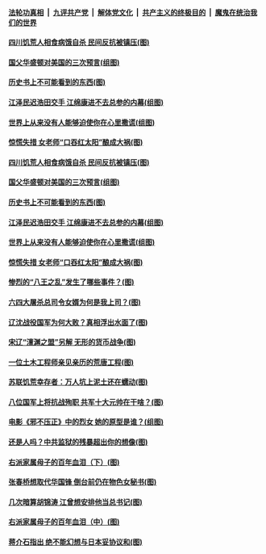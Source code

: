 

####  [法轮功真相](../../../../basic/blob/master/README.md?t=03051802) &nbsp;|&nbsp; [九评共产党](../../../../9ping.md/blob/master/README.md?t=03051802) &nbsp;|&nbsp; [解体党文化](../../../../jtdwh.md/blob/master/README.md?t=03051802)  &nbsp;|&nbsp; [共产主义的终极目的](../../../../gczydzjmd.md/blob/master/README.md?t=03051802) &nbsp;|&nbsp; [魔鬼在统治我们的世界](../../../../mgztzwmdsj.md/blob/master/README.md?t=03051802) 

#### [四川饥荒人相食病饿自杀 民间反抗被镇压(图)](../pages/p6/964389.md?t=03051802) 

#### [国父华盛顿对美国的三次预言(组图)](../pages/p6/964036.md?t=03051802) 

#### [历史书上不可能看到的东西(图)](../pages/p6/964449.md?t=03051802) 

#### [江泽民迟浩田交手 江绵康进不去总参的内幕(组图)](../pages/p6/963937.md?t=03051802) 

#### [世界上从来没有人能够迫使你在心里撒谎(组图)](../pages/p6/963996.md?t=03051802) 

#### [惊慌失措 女老师“口吞红太阳”酿成大祸(图)](../pages/p6/963843.md?t=03051802) 

#### [四川饥荒人相食病饿自杀 民间反抗被镇压(图)](../pages/p6/964389.md?t=03051802) 

#### [国父华盛顿对美国的三次预言(组图)](../pages/p6/964036.md?t=03051802) 

#### [历史书上不可能看到的东西(图)](../pages/p6/964449.md?t=03051802) 

#### [江泽民迟浩田交手 江绵康进不去总参的内幕(组图)](../pages/p6/963937.md?t=03051802) 

#### [世界上从来没有人能够迫使你在心里撒谎(组图)](../pages/p6/963996.md?t=03051802) 

#### [惊慌失措 女老师“口吞红太阳”酿成大祸(图)](../pages/p6/963843.md?t=03051802) 

#### [惨烈的“八王之乱”发生了哪些事件？(图)](../pages/p6/963837.md?t=03051802) 

#### [六四大屠杀总司令女婿为何是我上司？(图)](../pages/p6/963450.md?t=03051802) 

#### [辽沈战役国军为何大败？真相浮出水面了(图)](../pages/p6/963832.md?t=03051802) 

#### [宋辽“澶渊之盟”另解 无形的货币战争(图)](../pages/p6/963938.md?t=03051802) 

#### [一位土木工程师亲见亲历的荒唐工程(图)](../pages/p6/961631.md?t=03051802) 

#### [苏联饥荒幸存者：万人坑上泥土还在蠕动(图)](../pages/p6/963590.md?t=03051802) 

#### [八位国军上将抗战殉职 共军十大元帅在干啥？(图)](../pages/p6/960724.md?t=03051802) 

#### [电影《邪不压正》中的烈女 她的原型是谁？(组图)](../pages/p6/963716.md?t=03051802) 

#### [还是人吗？中共监狱的残暴超出你的想像(图)](../pages/p6/963278.md?t=03051802) 

#### [右派家属母子的百年血泪（下）(图)](../pages/p6/962627.md?t=03051802) 

#### [张春桥想取代华国锋 倒台前仍在物色女秘书(图)](../pages/p6/962833.md?t=03051802) 

#### [几次暗算胡锦涛 江曾想安排他当总书记(图)](../pages/p6/941643.md?t=03051802) 

#### [右派家属母子的百年血泪（中）(图)](../pages/p6/962624.md?t=03051802) 

#### [蒋介石指出 绝不能幻想与日本妥协议和(图)](../pages/p6/963714.md?t=03051802) 

